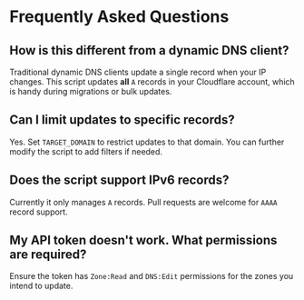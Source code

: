 # Frequently Asked Questions

## How is this different from a dynamic DNS client?

Traditional dynamic DNS clients update a single record when your IP changes.
This script updates **all** `A` records in your Cloudflare account, which is
handy during migrations or bulk updates.

## Can I limit updates to specific records?

Yes. Set `TARGET_DOMAIN` to restrict updates to that domain. You can further
modify the script to add filters if needed.

## Does the script support IPv6 records?

Currently it only manages `A` records. Pull requests are welcome for `AAAA`
record support.

## My API token doesn't work. What permissions are required?

Ensure the token has `Zone:Read` and `DNS:Edit` permissions for the zones you
intend to update.
